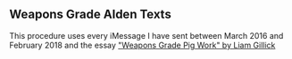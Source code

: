 ## Weapons Grade Alden Texts

This procedure uses every iMessage I have sent between March 2016 and February 2018 and the essay ["Weapons Grade Pig Work" by Liam Gillick](http://supercommunity.e-flux.com/texts/weapons-grade-pig-work/)  
